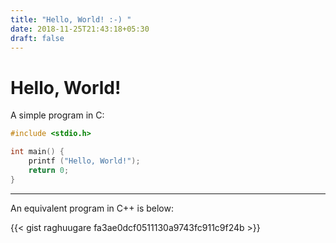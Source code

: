 ```yaml
---
title: "Hello, World! :-) "
date: 2018-11-25T21:43:18+05:30
draft: false
---
```


# Hello, World!

A simple program in C:

```c
#include <stdio.h>

int main() {
    printf ("Hello, World!");
    return 0;
}
```

---

An equivalent program in C++ is below:

{{< gist raghuugare fa3ae0dcf0511130a9743fc911c9f24b >}}
